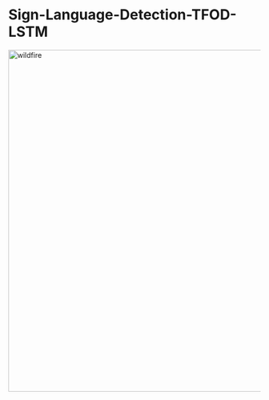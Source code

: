 # Sign-Language-Detection-TFOD-LSTM
<img width="681" alt="wildfire" src="https://github.com/vaidande/Sign-Language-Detection-TFOD-LSTM/blob/2d0ceaa5536d14988d0e31433694ebb619058174/detectionvideo.gif">
